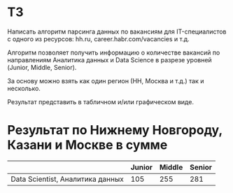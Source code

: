 # ТЗ

Написать алгоритм парсинга данных по вакансиям для IT-специалистов с одного из ресурсов: hh.ru, career.habr.com/vacancies и т.д.

Алгоритм позволяет получить информацию о количестве вакансий по направлениям Аналитика данных и Data Science в разрезе уровней (Junior, Middle, Senior). 

За основу можно взять как один регион (НН, Москва и т.д.)  так и несколько.

Результат представить в табличном и/или графическом виде.

# Результат по Нижнему Новгороду, Казани и Москве в сумме

|                                  | Junior | Middle | Senior |
|----------------------------------|--------|--------|--------|
| Data Scientist, Аналитика данных | 105    | 255    | 281    |